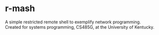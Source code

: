 # r-mash
A simple restricted remote shell to exemplify network programming. Created for systems programming, CS485G, at the University of Kentucky.
